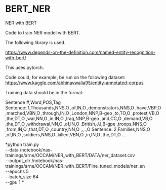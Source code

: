 # BERT_NER
NER with BERT

Code to train NER model with BERT.

The following library is used. 

https://www.depends-on-the-definition.com/named-entity-recognition-with-bert/

This uses pytorch.

Code could, for example, be run on the following dataset: https://www.kaggle.com/abhinavwalia95/entity-annotated-corpus

Training data should be in the format: 

Sentence #,Word,POS,Tag \
Sentence: 1,Thousands,NNS,O
,of,IN,O
,demonstrators,NNS,O
,have,VBP,O
,marched,VBN,O
,through,IN,O
,London,NNP,B-geo
,to,TO,O
,protest,VB,O
,the,DT,O
,war,NN,O
,in,IN,O
,Iraq,NNP,B-geo
,and,CC,O
,demand,VB,O
,the,DT,O
,withdrawal,NN,O
,of,IN,O
,British,JJ,B-gpe
,troops,NNS,O
,from,IN,O
,that,DT,O
,country,NN,O
,.,.,O
Sentence: 2,Families,NNS,O
,of,IN,O
,soldiers,NNS,O
,killed,VBN,O
,in,IN,O
,the,DT,O
...



*python train.py \
--data /notebook/nas-trainings/arne/OCCAM/NER_with_BERT/DATA/ner_dataset.csv \
--output_dir /notebook/nas-trainings/arne/OCCAM/NER_with_BERT/Fine_tuned_models/ner_en \
--epochs 5 \
--batch_size 64 \
--gpu 1 *
